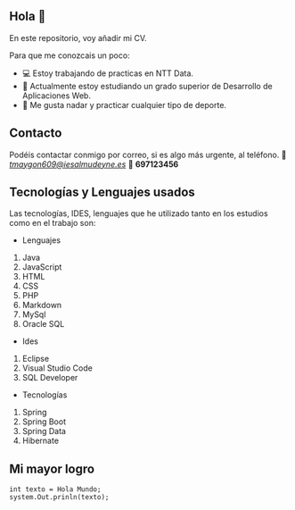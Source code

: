 ## Hola 👋

En este repositorio, voy añadir mi CV. 

Para que me conozcais un poco:

- :computer: Estoy trabajando de practicas en NTT Data.
- :green_book: Actualmente estoy estudiando un grado superior de Desarrollo de Aplicaciones Web.
- :dolphin: Me gusta nadar y practicar cualquier tipo de deporte.

## Contacto

Podéis contactar conmigo por correo, si es algo más urgente, al teléfono.
:email: *tmaygon609@iesalmudeyne.es*
:iphone: **697123456**

## Tecnologías y Lenguajes usados

Las tecnologías, IDES, lenguajes que he utilizado tanto en los estudios como en el trabajo son:

- Lenguajes
1. Java
2. JavaScript
3. HTML
4. CSS
5. PHP
6. Markdown
7. MySql
8. Oracle SQL
- Ides
1. Eclipse
2. Visual Studio Code
3. SQL Developer
- Tecnologías
1. Spring
2. Spring Boot
3. Spring Data
4. Hibernate

## Mi mayor logro

~~~
int texto = Hola Mundo;
system.Out.prinln(texto);
~~~

